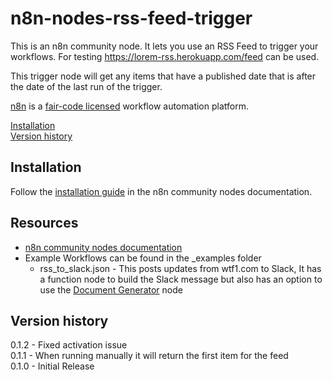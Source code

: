 # n8n-nodes-rss-feed-trigger

This is an n8n community node. It lets you use an RSS Feed to trigger your workflows. For testing https://lorem-rss.herokuapp.com/feed can be used.

This trigger node will get any items that have a published date that is after the date of the last run of the trigger.

[n8n](https://n8n.io/) is a [fair-code licensed](https://docs.n8n.io/reference/license/) workflow automation platform.

[Installation](#installation)  
[Version history](#version-history) 

## Installation

Follow the [installation guide](https://docs.n8n.io/integrations/community-nodes/installation/) in the n8n community nodes documentation.

## Resources

* [n8n community nodes documentation](https://docs.n8n.io/integrations/community-nodes/)
* Example Workflows can be found in the _examples folder
  * rss_to_slack.json - This posts updates from wtf1.com to Slack, It has a function node to build the Slack message but also has an option to use the [Document Generator](https://www.npmjs.com/package/n8n-nodes-document-generator) node

## Version history

0.1.2 - Fixed activation issue \
0.1.1 - When running manually it will return the first item for the feed \
0.1.0 - Initial Release
